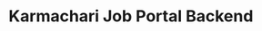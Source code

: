 # Karmachari Job Portal Backend

<!-- ## Routes

- `/` - Home
- `/grievances` - Grievances

### Student

- `/student/register` - Student Registration
- `/student/register/status` - Student Registration Status
- `/student/login` - Student Login
- `/student/dashboard` - Student Dashboard (Showing All Jobs By COmpanies and Profile Details) 

### School

- `/school/register` - School Registration
- `/school/login` - School Login 
- `/school/dashboard` - School Dashboard (Showing All Jobs By Companies)
- `/school/dashboard/[id]` - School Dashboard (Showing Applications of a Particular Job)
- `/school/dashboard/students/[id]` - School Dashboard (Showing Details of a Particular Student)

### Company

- `/company/register` - Company Registration
- `/company/login` - Company Login
- `/company/dashboard` - Company Dashboard (Showing All Jobs By a Company)
- `/company/dashboard/[id]` - Company Dashboard (Showing Applications of a Particular Job)

### Commission

- `/commission/register` - Commission Registration
- `/commission/login` - Commission Login
- `/commission/dashboard` - Commission Dashboard (Showing List of All Companies)
- `/commission/dashboard/[id]` - Commission Dashboard (Showing Details of a Particular Company)
- `/commission/dashboard/schools/[id]` - Commission Dashboard (Showing Details of a Particular School)

### Admin

- `/admin/login` - Admin Login 
- `/admin/dashboard` - Admin Dashboard (Showing List of All Companies and Schools and Commission)
- `/admin/dashboard/[id]` - Admin Dashboard (Showing Details of a Particular Company)
- `/admin/dashboard/schools/[id]` - Admin Dashboard (Showing Details of a Particular School) -->